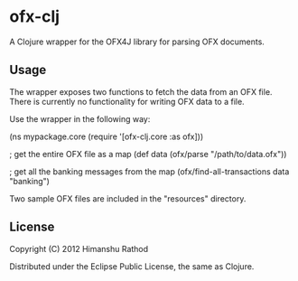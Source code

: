 # ofx-clj

A Clojure wrapper for the OFX4J library for parsing OFX documents.

## Usage

The wrapper exposes two functions to fetch the data from
an OFX file.  There is currently no functionality for
writing OFX data to a file.

Use the wrapper in the following way:

(ns mypackage.core
  (require '[ofx-clj.core :as ofx]))

; get the entire OFX file as a map
(def data (ofx/parse "/path/to/data.ofx"))

; get all the banking messages from the map
(ofx/find-all-transactions data "banking")

Two sample OFX files are included in the "resources" directory.

## License

Copyright (C) 2012 Himanshu Rathod

Distributed under the Eclipse Public License, the same as Clojure.
